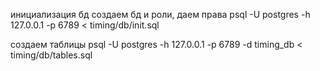 инициализация бд
создаем бд и роли, даем права
psql -U postgres -h 127.0.0.1 -p 6789 < timing/db/init.sql

создаем таблицы
psql -U postgres -h 127.0.0.1 -p 6789 -d timing_db < timing/db/tables.sql